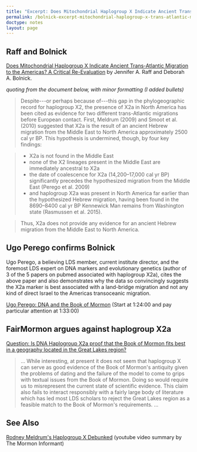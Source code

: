 ```yaml
---
title: "Excerpt: Does Mitochondrial Haplogroup X Indicate Ancient Trans-Atlantic Migration to the Americas? A Critical Re-Evaluation"
permalink: /bolnick-excerpt-mitochondrial-haplogroup-x-trans-atlantic-migration/
doctype: notes
layout: page
---
```


## Raff and Bolnick

[Does Mitochondrial Haplogroup X Indicate Ancient Trans-Atlantic Migration to the Americas? A Critical Re-Evaluation](https://doi.org/10.1179/2055556315Z.00000000040) by Jennifer A. Raff and Deborah A. Bolnick.

_quoting from the document below, with minor formatting (I added bullets)_

> Despite---or perhaps because of---this gap in the phylogeographic record for haplogroup X2, the presence of X2a in North America has been cited as evidence for two different trans-Atlantic migrations before European contact. First, Meldrum (2009) and Smoot et al. (2010) suggested that X2a is the result of an ancient Hebrew migration from the Middle East to North America approximately 2500 cal yr BP. This hypothesis is undermined, though, by four key findings:

> * X2a is not found in the Middle East
> * none of the X2 lineages present in the Middle East are immediately ancestral to X2a
> * the date of coalescence for X2a (14,200–17,000 cal yr BP) significantly precedes the hypothesized migration from the Middle East (Perego et al. 2009)
> * and haplogroup X2a was present in North America far earlier than the hypothesized Hebrew migration, having been found in the 8690–8400 cal yr BP Kennewick Man remains from Washington state (Rasmussen et al. 2015).

> Thus, X2a does not provide any evidence for an ancient Hebrew migration from the Middle East to North America.

## Ugo Perego confirms Bolnick

Ugo Perego, a believing LDS member, current institute director, and the foremost LDS expert on DNA markers and evolutionary genetics (author of 3 of the 5 papers on pubmed associated with haplogroup X2a), cites the above paper and also demonstrates why the data so convincingly suggests the X2a marker is best associated with a land-bridge migration and not any kind of direct Israel to the Americas transoceanic migration.

[Ugo Perego: DNA and the Book of Mormon](https://vimeo.com/202998094) (Start at 1:24:00 and pay particular attention at 1:33:00)

## FairMormon argues against haplogroup X2a

[Question: Is DNA Haplogroup X2a proof that the Book of Mormon fits best in a geography located in the Great Lakes region?](https://www.fairmormon.org/answers/Question:_Is_DNA_Haplogroup_X2a_proof_that_the_Book_of_Mormon_fits_best_in_a_geography_located_in_the_Great_Lakes_region%3F)

> ... While interesting, at present it does not seem that haplogroup X can serve as good evidence of the Book of Mormon's antiquity given the problems of dating and the failure of the model to come to grips with textual issues from the Book of Mormon. Doing so would require us to misrepresent the current state of scientific evidence. This claim also fails to interact responsibly with a fairly large body of literature which has led most LDS scholars to reject the Great Lakes region as a feasible match to the Book of Mormon's requirements. ...

## See Also

[Rodney Meldrum's Haplogroup X Debunked](https://www.youtube.com/watch?v=FUBQeAf6Lbc) (youtube video summary by The Mormon Informant)
